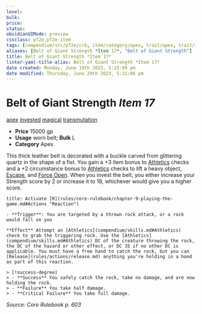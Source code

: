 ```yaml
---
level:
bulk:
price:
status:
obsidianUIMode: preview
cssclass: pf2e,pf2e-item
tags: [compendium/src/pf2e/crb, item/category/apex, trait/apex, trait/invested, trait/magical, trait/transmutation]
aliases: [Belt of Giant Strength *Item 17*, "Belt of Giant Strength"]
title: Belt of Giant Strength *Item 17*
linter-yaml-title-alias: Belt of Giant Strength *Item 17*
date created: Monday, June 19th 2023, 5:15:09 pm
date modified: Thursday, June 29th 2023, 5:31:06 pm
---
```


# Belt of Giant Strength *Item 17*

[apex](rules/traits/apex.md) [invested](rules/traits/invested.md) [magical](rules/traits/magical.md) [transmutation](rules/traits/transmutation.md)  

- **Price** 15000 gp
- **Usage** worn belt; **Bulk** L
- **Category** Apex

This thick leather belt is decorated with a buckle carved from glittering quartz in the shape of a fist. You gain a +3 item bonus to [Athletics](compendium/skills.md#Athletics) checks and a +2 circumstance bonus to [Athletics](compendium/skills.md#Athletics) checks to lift a heavy object, [Escape](rules/actions/escape.md), and [Force Open](rules/actions/force-open.md). When you invest the belt, you either increase your Strength score by 2 or increase it to 18, whichever would give you a higher score.

```ad-embed-ability
title: Activate [R](rules/core-rulebook/chapter-9-playing-the-game.md#Actions "Reaction")

- **Trigger**: You are targeted by a thrown rock attack, or a rock would fall on you

**Effect** Attempt an [Athletics](compendium/skills.md#Athletics) check to grab the triggering rock. Use the [Athletics](compendium/skills.md#Athletics) DC of the creature throwing the rock, the DC of the hazard or other effect, or DC 35 if no other DC is applicable. You must have a free hand to catch the rock, but you can [Release](rules/actions/release.md) anything you're holding in a hand as part of this reaction.

> [!success-degree] 
> - **Success** You safely catch the rock, take no damage, and are now holding the rock.
> - **Failure** You take half damage.
> - **Critical Failure** You take full damage.
```

*Source: Core Rulebook p. 603*
